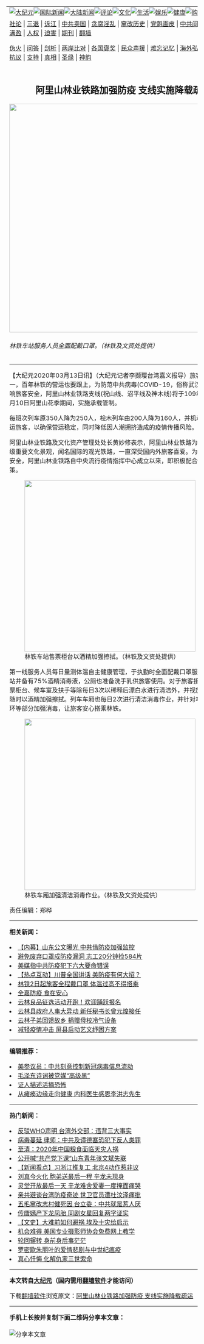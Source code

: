 <a name="1" id="1" target="_blank"></a><span id="1"></span>
<table align=center border="0"><tr><td colspan="2" VALIGN=TOP><a href="/gb/nsc413.md#1"><img src="https://raw.githubusercontent.com/nystc255/www/master/t/djy/1.jpg" title="大纪元"></a><a href="/gb/n24hr.md#1"><img src="https://raw.githubusercontent.com/nystc255/www/master/t/djy/3.jpg" title="国际新闻"></a><a href="/gb/nsc413.md#1"><img src="https://raw.githubusercontent.com/nystc255/www/master/t/djy/4.jpg" title="大陆新闻"></a><a href="/gb/news392.md#1"><img src="https://raw.githubusercontent.com/nystc255/www/master/t/djy/5.jpg" title="评论"></a><a href="/gb/news2007.md#1"><img src="https://raw.githubusercontent.com/nystc255/www/master/t/djy/6.jpg" title="文化"></a><a href="/gb/news2008.md#1"><img src="https://raw.githubusercontent.com/nystc255/www/master/t/djy/7.jpg" title="生活"></a><a href="/gb/ncyule.md#1"><img src="https://raw.githubusercontent.com/nystc255/www/master/t/djy/8.jpg" title="娱乐"></a><a href="/gb/nsc1002.md#1"><img src="https://raw.githubusercontent.com/nystc255/www/master/t/djy/9.jpg" title="健康"><a href="https://www.youlucky.com"><img src="https://raw.githubusercontent.com/nystc255/www/master/t/djy/10.jpg" title="购物"></a><a href="https://donate.epochtimes.com/?utm_medium=epochtimes&utm_source=referral&utm_campaign=donate_button_djyarticleheader"><img src="https://raw.githubusercontent.com/nystc255/www/master/t/djy/12.jpg" title="捐款"></a></td></tr>
<tr><td colspan="2" VALIGN=TOP><a target="_blank" href="/gb/9p.md#1">社论</a> | <a target="_blank" href="/gb/nf5657.md#1">三退</a> | <a target="_blank" href="/gb/nf6124.md#1">诉江</a> | <a target="_blank" href="/gb/nf1176117.md#1">中共卖国</a> | <a target="_blank" href="/gb/nf5773.md#1">贪腐淫乱</a> | <a target="_blank" href="/gb/nf1176115.md#1">窜改历史</a> | <a target="_blank" href="/gb/nf1176107.md#1">党魁画皮</a> | <a target="_blank" href="/gb/nf1320400.md#1">中共间谍</a> | <a target="_blank" href="/gb/nf1176114.md#1">破坏传统</a> | <a target="_blank" href="https://github.com/nystc255/ntdtv/blob/master/gb/prog447_1.md#1">恶贯满盈</a> | <a target="_blank" href="/gb/ncid278.md#1">人权</a> | <a target="_blank" href="/gb/nf1176111.md#1">迫害</a> | <a target="_blank" href="https://gitlab.com/szzdlab/mh-qikan/blob/master/README.md#1">期刊</a> | <a target="_blank" href="https://github.com/bannedbook/fanqiang/wiki">翻墙</a></p><p><a target="_blank" href="/gb/nf5562.md#1">伪火</a> | <a target="_blank" href="/gb/nf4378.md#1">问答</a> | <a target="_blank" href="/gb/nf5792.md#1">剖析</a> | <a target="_blank" href="/gb/nf5735.md#1">两岸比对</a> | <a target="_blank" href="/gb/nf6119.md#1">各国褒奖</a> | <a target="_blank" href="/gb/nf6120.md#1">民众声援</a> | <a target="_blank" href="/gb/nf1188594.md#1">难忘记忆</a> | <a target="_blank" href="/gb/nf3180.md#1">海外弘传</a> | <a target="_blank" href="/gb/nf5410.md#1">万人上访</a> | <a target="_blank" href="https://github.com/nystc255/ntdtv/blob/master/gb/prog1530_1.md#1">和平抗议</a> | <a target="_blank" href="/gb/nf4386.md#1">支持</a> | <a target="_blank" href="/gb/nf4389.md#1">真相</a> | <a target="_blank" href="/gb/nf5790.md#1">圣缘</a> | <a target="_blank" href="/gb/nf4786.md#1">神韵</a></td></tr>
<tr><td VALIGN=TOP width="626"><h2 align=center>阿里山林业铁路加强防疫  支线实施降载疏运</h2>
<img width="600" src="https://i.epochtimes.com/assets/uploads/2020/03/a58a59babb47cb4a3747113e53adaad9-600x400.jpg" />
<h6>林铁车站服务人员全面配戴口罩。（林铁及文资处提供）
</h6>
<hr>
<p>【大纪元2020年03月13日讯】（大纪元记者李撷璎台湾嘉义报导）旅客的安全第一，百年林铁的营运也要跟上，为防范<ahref="/gb/tag/%E4%B8%AD%E5%85%B1%E7%97%85%E6%AF%92.md#1">中共病毒</a>(COVID-19，俗称武汉肺炎)疫情影响旅客安全，<ahref="/gb/tag/%E9%98%BF%E9%87%8C%E5%B1%B1.md#1">阿里山</a><ahref="/gb/tag/%E6%9E%97%E4%B8%9A%E9%93%81%E8%B7%AF.md#1">林业铁路</a>支线(祝山线、沼平线及神木线)将于109年3月16日至4月10日<ahref="/gb/tag/%E9%98%BF%E9%87%8C%E5%B1%B1.md#1">阿里山</a>花季期间，实施承载管制。</p>
<p>每班次列车原350人降为250人，桧木列车由200人降为160人，并机动加开班次疏运旅客，以确保营运稳定，同时降低因人潮拥挤造成的疫情传播风险。</p>
<p>阿里山<ahref="/gb/tag/%E6%9E%97%E4%B8%9A%E9%93%81%E8%B7%AF.md#1">林业铁路</a>及文化资产管理处处长黄妙修表示，阿里山林业铁路为全台唯一国家级重要文化景观，闻名国际的观光铁路，一直深受国内外旅客喜爱。为维护旅客健康安全，阿里山林业铁路自中央流行疫情指挥中心成立以来，即积极配合相关防疫政策。</p>
<figure id="attachment_11938048" style="width: 450px" class="wp-caption aligncenter"><img class="size-medium wp-image-11938048" src="https://i.epochtimes.com/assets/uploads/2020/03/5e96e207ed8ae1e7167d2a2dd786a86f-450x253.jpg" alt="" width="450" b="253" /><figcaption class="wp-caption-text">林铁车站售票柜台以酒精加强擦拭。（林铁及文资处提供）</figcaption></figure>
<p>第一线服务人员每日量测体温自主健康管理，于执勤时全面配戴口罩服务旅客，各车站并备有75%酒精消毒液，公厕也准备洗手乳供旅客使用。对于旅客接触较频繁的售票柜台、候车室及扶手等除每日3次以稀释后漂白水进行清洁外，并视旅客使用频率随时以酒精加强擦拭。列车车厢也每日2次进行清洁消毒作业，并针对车厢座位、拉环等部分加强消毒，让旅客安心搭乘林铁。</p>
<figure id="attachment_11938049" style="width: 450px" class="wp-caption aligncenter"><img class="size-medium wp-image-11938049" src="https://i.epochtimes.com/assets/uploads/2020/03/837f5c7f77f4b554e9f440e38f4b3100-450x338.jpg" alt="" width="450" b="338" /><figcaption class="wp-caption-text">林铁车厢加强清洁消毒作业。（林铁及文资处提供）</figcaption></figure>
<p>责任编辑：郑桦</p>

<hr>


<strong>相关新闻：</strong>
<li><a href="/gb/20/3/12/n11934303.md#1">【内幕】山东公文曝光 中共借防疫加强监控</a></li>
<li><a href="/gb/20/3/12/n11935684.md#1">避免废弃口罩成防疫漏洞 志工20分钟捡584片</a></li>
<li><a href="/gb/20/3/12/n11936270.md#1">美媒指中共防疫犯下六大要命错误</a></li>
<li><a href="/gb/20/3/12/n11936288.md#1">【热点互动】川普全国讲话 美防疫有何大招？</a></li>
<li><a href="/gb/20/4/1/n11994913.md#1">林铁2日起旅客全程戴口罩 体温过高不得搭乘</a></li>
<li><a href="/gb/20/4/1/n11994876.md#1">全嘉防疫 食在安心</a></li>
<li><a href="/gb/20/4/1/n11994749.md#1">云林良品征选活动开跑！欢迎踊跃报名</a></li>
<li><a href="/gb/20/4/1/n11994775.md#1">云林县政府人事大异动 新任秘书长曾元煌接任</a></li>
<li><a href="/gb/20/3/31/n11992085.md#1">云林子弟回馈故乡 捐赠母校冷气设备</a></li>
<li><a href="/gb/20/3/31/n11992032.md#1">减轻疫情冲击 屏县启动艺文纾困方案</a></li>
<hr>


<strong>编辑推荐：</strong>
<li><a href="/gb/20/2/22/n11887949.md#1">美参议员：中共刻意控制新冠病毒信息流动</a></li>
<li><a href="/gb/17/11/26/n9894912.md#1" target="_blank">毛泽东诗词被党媒“高级黑”</a></li><li><a href="/gb/16/8/7/n8177641.md?dfh#1" target="_blank">证人描述活摘恐怖</a></li><li><a href="/gb/17/11/24/n9888525.md#1" target="_blank">从瘫痪边缘走向健康 内科医生感恩李洪志先生</a></li>
<hr>

<strong>热门新闻：</strong>
<li><a href="/gb/20/3/30/n11989637.md#1">反驳WHO声明 台湾外交部：违背三大事实</a></li>
<li><a href="/gb/20/3/30/n11988555.md#1">病毒蔓延 律师：中共及谭德塞恐犯下反人类罪</a></li>
<li><a href="/gb/20/3/30/n11989613.md#1">至清：2020年中国粮食面临天灾人祸</a></li>
<li><a href="/gb/20/3/31/n11990026.md#1">公开喊“共产党下课”山东青年张文斌失联</a></li>
<li><a href="/gb/20/3/30/n11988950.md#1">【新闻看点】习浙江推复工 北京4动作惹非议</a></li>
<li><a href="/gb/20/3/30/n11987402.md#1">刘真今火化 胞弟送最后一程 辛龙未现身</a></li>
<li><a href="/gb/20/3/29/n11985885.md#1">灵堂开放最后一天 辛龙难舍爱妻一度掩面痛哭</a></li>
<li><a href="/gb/20/3/29/n11986242.md#1">亲共避谈台湾防疫奇迹 世卫官员遭杜汶泽痛批</a></li>
<li><a href="/gb/20/3/30/n11987524.md#1">五毛窜改志村健死因 台立委：中共就是惹人厌</a></li>
<li><a href="/gb/20/3/29/n11986601.md#1">传唐嫣产下龙凤胎 同剧女星回复两字证实</a></li>
<li><a href="/gb/20/3/27/n11981662.md#1">【文史】大难前如何避祸 埃及十灾给启示</a></li>
<li><a href="/gb/20/3/31/n11990591.md#1">机会难得 美国专业摄影师协会免费网上教学</a></li>
<li><a href="/gb/20/3/29/n11986117.md#1">轮回辗转 身前身后事茫茫</a></li>
<li><a href="/gb/20/3/29/n11985603.md#1">罗密欧朱丽叶的爱情悲剧与中世纪瘟疫</a></li>
<li><a href="/gb/20/3/29/n11985907.md#1">真心忏悔 化解仇家三世索命</a></li>
<hr>

<strong>本文转自<a href="https://www.epochtimes.com">大纪元</a>（国内需用<a href="https://github.com/bannedbook/fanqiang/wiki">翻墙软件</a>才能访问）</strong><p>下载<a href="https://github.com/bannedbook/fanqiang/wiki">翻墙软件</a>浏览原文：<a href="https://www.epochtimes.com/gb/20/3/13/n11938045.htm">阿里山林业铁路加强防疫  支线实施降载疏运</a></p><hr>

<strong>手机上长按并复制下面二维码分享本文章：</strong><br><br><img src="http://d1p1.ip.zn2.us/v.php?action=qrcode&url=/gb/20/3/13/n11938045.md%231" title="分享本文章"></td><td VALIGN=TOP><a href="/gb/16/1/21/n4622075.md?dfh#1" target="_blank"><img src="https://raw.githubusercontent.com/nystc255/djy/master/gb/300/wei-f1.jpg" title="中共的伪火骗局"  alt="中共的伪火骗局"></a><br><a href="https://github.com/nystc255/www/blob/master/README.md?dfh#9" target="_blank"><img src="https://raw.githubusercontent.com/nystc255/djy/master/gb/300/yong-h.jpg" title="永恒的见证"  alt="永恒的见证"></a><br><a href="/gb/13/9/29/n3974789.md?dfh#1" target="_blank"><img src="https://raw.githubusercontent.com/nystc255/djy/master/gb/300/shang-lnz.jpg" title="善良女子被中共投男牢"  alt="善良女子被中共投男牢"></a><br><a href="/gb/16/3/16/n4663449.md?dfh#1" target="_blank"><img src="https://raw.githubusercontent.com/nystc255/djy/master/gb/300/huo-z3.jpg" title="警卫目击活摘器官"  alt="警卫目击活摘器官"></a><br><a href="/gb/16/8/7/n8177641.md?dfh#1" target="_blank"><img src="https://raw.githubusercontent.com/nystc255/djy/master/gb/300/huo-z4.jpg" title="证人描述活摘恐怖"  alt="证人描述活摘恐怖"></a><br><a href="/gb/10/4/19/n2881569.md?dfh#1" target="_blank"><img src="https://raw.githubusercontent.com/nystc255/djy/master/gb/300/huo-z1.jpg" title="揭开活摘器官黑幕"  alt="揭开活摘器官黑幕"></a><br><a href="/gb/10/11/7/n3077476.md?dfh#1" target="_blank"><img src="https://raw.githubusercontent.com/nystc255/djy/master/gb/300/ma-ks.jpg" title="马克思的成魔之路"  alt="马克思的成魔之路"></a><br><a href="/gb/14/6/9/n4173977.md?dfh#1" target="_blank"><img src="https://raw.githubusercontent.com/nystc255/djy/master/gb/300/chang-zs.jpg" title="藏字石 蕴天机"  alt="藏字石 蕴天机"></a><br><a href="/gb/18/5/10/n10381511.md?dfh#1" target="_blank"><img src="https://raw.githubusercontent.com/nystc255/djy/master/gb/300/st1.jpg" title="关注3亿人三退"  alt="关注3亿人三退"></a><br><a href="/gb/18/3/21/n10237682.md?dfh#1" target="_blank"><img src="https://raw.githubusercontent.com/nystc255/djy/master/gb/300/jie-t.jpg" title="解体中共复兴中华"  alt="解体中共复兴中华"></a><br><a href="/gb/9/2/9/n2422991.md?dfh#1" target="_blank"><img src="https://raw.githubusercontent.com/nystc255/djy/master/gb/300/gao-zs.jpg" title="中共迫害良心律师"  alt="中共迫害良心律师"></a><br><a href="/gb/18/12/9/n10900044.md?dfh#1" target="_blank"><img src="https://raw.githubusercontent.com/nystc255/djy/master/gb/300/sj1.jpg" title="303万人举报江泽民"  alt="303万人举报江泽民"></a><br><a href="/gb/18/8/28/n10672014.md?dfh#1" target="_blank"><img src="https://raw.githubusercontent.com/nystc255/djy/master/gb/300/sj2.jpg" title="这些官员为何起诉江泽民"  alt="这些官员为何起诉江泽民"></a><br><a href="/gb/8/12/18/n2367165.md?dfh#1" target="_blank"><img src="https://raw.githubusercontent.com/nystc255/djy/master/gb/300/liangan.jpg" title="海峡两岸的强烈对比"  alt="海峡两岸的强烈对比"></a><br><a href="/gb/15/12/10/n4593139.md?dfh#1" target="_blank"><img src="https://raw.githubusercontent.com/nystc255/djy/master/gb/300/jia-ndzl.jpg" title="加拿大总理的贺信"  alt="加拿大总理的贺信"></a><br><a href="/gb/11/6/17/n3289382.md?dfh#1" target="_blank"><img src="https://raw.githubusercontent.com/nystc255/djy/master/gb/300/xiao-wd.jpg" title="探寻真相兼听则明"  alt="探寻真相兼听则明"></a><br><a href="/gb/18/10/27/n10812623.md?dfh#1" target="_blank"><img src="https://raw.githubusercontent.com/nystc255/djy/master/gb/300/yindu.jpg" title="印度媒体报道东方"  alt="印度媒体报道东方"></a><br><a href="/gb/18/6/9/n10469652.md?dfh#1" target="_blank"><img src="https://raw.githubusercontent.com/nystc255/djy/master/gb/300/xie-j.jpg" title="不一样的海外校园"  alt="不一样的海外校园"></a><br><a href="/gb/7/4/5/n1669415.md?dfh#1" target="_blank"><img src="https://raw.githubusercontent.com/nystc255/djy/master/gb/300/li-up.jpg" title="从大师到徒弟的传奇"  alt="从大师到徒弟的传奇"></a><br><a href="/gb/17/5/26/n9191512.md?dfh#1" target="_blank"><img src="https://raw.githubusercontent.com/nystc255/djy/master/gb/300/zfl2.jpg" title="亿万人与东方一本奇书"  alt="亿万人与东方一本奇书"></a><br><a href="/gb/13/11/27/n4020290.md?dfh#1" target="_blank"><img src="https://raw.githubusercontent.com/nystc255/djy/master/gb/300/zhen-h.jpg" title="大陆见不到的震撼场面"  alt="大陆见不到的震撼场面"></a><br><a href="/gb/15/7/17/n4482910.md?dfh#1" target="_blank"><img src="https://raw.githubusercontent.com/nystc255/djy/master/gb/300/dalu-sk.jpg" title="人心向善 大陆当初盛况"  alt="人心向善 大陆当初盛况"></a><br><a href="/gb/19/1/5/n10955468.md?dfh#1" target="_blank"><img src="https://raw.githubusercontent.com/nystc255/djy/master/gb/300/zfl1.jpg" title="追寻真理 这书讲什么"  alt="追寻真理 这书讲什么"></a><br><a href="https://github.com/bannedbook/fanqiang/wiki" target="_blank"><img src="https://raw.githubusercontent.com/nystc255/djy/master/gb/300/fq1.jpg" title="下载免费翻墙软件"  alt="下载免费翻墙软件"></a><br></td></tr></table>